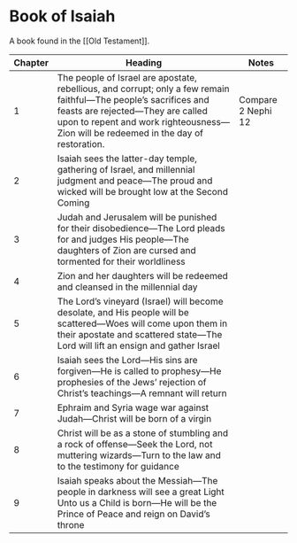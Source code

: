 # Book of Isaiah
A book found in the [[Old Testament]].

| Chapter | Heading | Notes |
| --- | --- |--- |
| 1 | The people of Israel are apostate, rebellious, and corrupt; only a few remain faithful—The people’s sacrifices and feasts are rejected—They are called upon to repent and work righteousness—Zion will be redeemed in the day of restoration. | Compare 2 Nephi 12 |
| 2 | Isaiah sees the latter-day temple, gathering of Israel, and millennial judgment and peace—The proud and wicked will be brought low at the Second Coming | |
| 3 | Judah and Jerusalem will be punished for their disobedience—The Lord pleads for and judges His people—The daughters of Zion are cursed and tormented for their worldliness | |
| 4 | Zion and her daughters will be redeemed and cleansed in the millennial day | |
| 5 | The Lord’s vineyard (Israel) will become desolate, and His people will be scattered—Woes will come upon them in their apostate and scattered state—The Lord will lift an ensign and gather Israel| |
| 6 | Isaiah sees the Lord—His sins are forgiven—He is called to prophesy—He prophesies of the Jews’ rejection of Christ’s teachings—A remnant will return| |
| 7 | Ephraim and Syria wage war against Judah—Christ will be born of a virgin| | 
| 8 | Christ will be as a stone of stumbling and a rock of offense—Seek the Lord, not muttering wizards—Turn to the law and to the testimony for guidance| | 
| 9 | Isaiah speaks about the Messiah—The people in darkness will see a great Light Unto us a Child is born—He will be the Prince of Peace and reign on David’s throne | |
